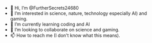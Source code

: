 - 👋 Hi, I’m @FurtherSecrets24680
- 👀 I’m interested in science, nature, technology especially AI) and gaming.
- 🌱 I’m currently learning coding and AI 
- 💞️ I’m looking to collaborate on science and gaming.
- 📫 How to reach me (I don't know what this means).

<!---
FurtherSecrets24680/FurtherSecrets24680 is a ✨ special ✨ repository because its `README.md` (this file) appears on your GitHub profile.
You can click the Preview link to take a look at your changes.
--->
